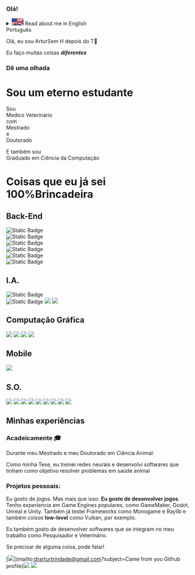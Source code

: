 ### Olá!  


<details>
  <summary><img src="assets/flagEN.jpg" style="width:32px;"> Read about me in English
</summary>
<p>Hi, I'm Artur <sub>Yes, that's right, no H after the T🤬</sub></p>

I do many **_different_** things

### Check it out

I'm a everlasting student
=========================

I'm a  
Doctor of Veterinary Medicine  
(DVM)  
with a  
Master's  
and a  
PhD  
  
and a  
Computer Science degree  
  

Things I'm already PRO Just kidding
===================================

Back-End
--------

![Static Badge](https://img.shields.io/badge/A.I.%20Development%2C%20Computer%20Graphics%2C%20Scientific%20Programming-00599C?style=for-the-badge&logo=C%2B%2B&logoColor=ffffff&logoSize=auto&label=C%2B%2B&labelColor=%2300599C&color=grey)  
![Static Badge](https://img.shields.io/badge/A.I.%20Development%2C%20Machine%20Learning%2C%20Artificial%20Neural%20Networks-00599C?style=for-the-badge&logo=Python&logoColor=ffffff&logoSize=auto&label=Python&labelColor=%233776AB&color=dfdfdf)  
![Static Badge](https://img.shields.io/badge/Software%20development%2C%20SaaS%2C%20Databases-grey?style=for-the-badge&logo=none&logoSize=30&label=Java&labelColor=orange)  
![Static Badge](https://img.shields.io/badge/Relational%20Databases%2C%20Data%20Science-%234169E1?style=for-the-badge&logo=Postgresql&logoColor=ffffff&label=Postgresql&labelColor=da3d3e&color=dfdfdf)  
![Static Badge](https://img.shields.io/badge/Relational%20Databases%2C%20Inventory%20Control-003B57?style=for-the-badge&logo=Sqlite&logoColor=ffffff&label=SQLITE&labelColor=003B57&color=grey)  
![Static Badge](https://img.shields.io/badge/NoSQL%20Database%2C%20Complex%20Data%20storage-%2347A248?style=for-the-badge&logo=Mongodb&logoColor=ffffff&label=mongodb&labelColor=%2347A248&color=dfdfdf)

A.I.
----

![Static Badge](https://img.shields.io/badge/Computer%20Vision%2C%20Object%20Detection%2C%20Object%20Classification-5C3EE8?style=for-the-badge&logo=OpenCV&logoColor=ffffff&label=OpenCV&labelColor=%235C3EE8&color=grey)  
![Static Badge](https://img.shields.io/badge/Computer%20Vision%2C%20Object%20Detecion%2C%20Object%20Classification-5C3EE8?style=for-the-badge&logo=OpenCV&logoColor=ffffff&label=Darknet&labelColor=%235C3EE8&color=grey) ![](https://img.shields.io/badge/Darknet_Framework-000000?&logo=darknet&logoColor=white) ![](https://img.shields.io/badge/YOLO-dadada?&logo=yolo&logoColor=black)

Graphics Computing
------------------

![](https://img.shields.io/badge/OpenGL-da3d3e?&logo=opengl&logoColor=white) ![](https://img.shields.io/badge/Vulkan-883d3e?&logo=vulkan&logoColor=white) ![](https://img.shields.io/badge/DirectX-33aa33?&logo=opengl&logoColor=white) ![](https://img.shields.io/badge/Cuda-009900?&logo=Cuda&logoColor=white)

Mobile
------

![](https://img.shields.io/badge/Android-3DDC84?&logo=androidstudio&logoColor=white)

O.S.
----

![](https://img.shields.io/badge/Linux-FCC624?&logo=linux&logoColor=black) ![](https://img.shields.io/badge/Dart-00DADA?&logo=dart&logoColor=black) ![](https://img.shields.io/badge/JavaScript-F7DF1E?&logo=javascript&logoColor=black) ![](https://img.shields.io/badge/HTML5-E34F26?&logo=html5&logoColor=white) ![](https://img.shields.io/badge/CSS3-1572B6?&logo=css3&logoColor=white) ![](https://img.shields.io/badge/C%23-239120?&logo=csharp&logoColor=white) ![](https://img.shields.io/badge/Unity-191919?&logo=Unity&logoColor=white) ![](https://img.shields.io/badge/MonoGame-E73C00?&logo=monogame&logoColor=white) ![](https://img.shields.io/badge/Gamemaker-000000?&logo=gamemaker&logoColor=white)

Experiences I have
------------------

### Academically 🎓

During my Master's and Phd in Animal Science:

As my Thesis, I trained neural networks and developed softwares that aims to solve animal health problems

### Personal projects:

I like games. But more than that **I like game development**.  
I'm experienced popular Game Engines, such as GameMaker, Godot, Unreal and Unity. I also tried Frameworks such as Monogame and Raylib and some **low-level** _stuff_ such as Vulkan.

I also like to develop softwares that integrates with my job as a Researcher and a Veterinarian.

If you need something, let me know


 [![](https://img.shields.io/badge/-D14836?&logo=gmail&logoColor=white)](mailto:drarturtrindade@gmail.com?subject=Came from you Github profile)[![](https://img.shields.io/badge/-E4405F?&logo=instagram&logoColor=white)](https://www.instagram.com/rutrarded/) [![](https://img.shields.io/badge/-000000?&logo=x&logoColor=white)](https://x.com/rutrarded/)
</details> 
Português

Olá, eu sou ArturSem H depois do T🤬

Eu faço muitas coisas **_diferentes_**

### Dê uma olhada

Sou um eterno estudante
=======================

Sou  
Medico Veterinário  
com  
Mestrado  
e  
Doutorado  
  
E também sou  
Graduado em Ciência da Computação  
  

Coisas que eu já sei 100%Brincadeira
====================================

Back-End
--------

![Static Badge](https://img.shields.io/badge/A.I.%20Development%2C%20Computer%20Graphics%2C%20Scientific%20Programming-00599C?style=for-the-badge&logo=C%2B%2B&logoColor=ffffff&logoSize=auto&label=C%2B%2B&labelColor=%2300599C&color=grey)  
![Static Badge](https://img.shields.io/badge/A.I.%20Development%2C%20Machine%20Learning%2C%20Artificial%20Neural%20Networks-00599C?style=for-the-badge&logo=Python&logoColor=ffffff&logoSize=auto&label=Python&labelColor=%233776AB&color=dfdfdf)  
![Static Badge](https://img.shields.io/badge/Software%20development%2C%20SaaS%2C%20Databases-grey?style=for-the-badge&logo=none&logoSize=30&label=Java&labelColor=orange)  
![Static Badge](https://img.shields.io/badge/Relational%20Databases%2C%20Data%20Science-%234169E1?style=for-the-badge&logo=Postgresql&logoColor=ffffff&label=Postgresql&labelColor=da3d3e&color=dfdfdf)  
![Static Badge](https://img.shields.io/badge/Relational%20Databases%2C%20Inventory%20Control-003B57?style=for-the-badge&logo=Sqlite&logoColor=ffffff&label=SQLITE&labelColor=003B57&color=grey)  
![Static Badge](https://img.shields.io/badge/NoSQL%20Database%2C%20Complex%20Data%20storage-%2347A248?style=for-the-badge&logo=Mongodb&logoColor=ffffff&label=mongodb&labelColor=%2347A248&color=dfdfdf)

I.A.
----

![Static Badge](https://img.shields.io/badge/Computer%20Vision%2C%20Object%20Detection%2C%20Object%20Classification-5C3EE8?style=for-the-badge&logo=OpenCV&logoColor=ffffff&label=OpenCV&labelColor=%235C3EE8&color=grey)  
![Static Badge](https://img.shields.io/badge/Computer%20Vision%2C%20Object%20Detecion%2C%20Object%20Classification-5C3EE8?style=for-the-badge&logo=OpenCV&logoColor=ffffff&label=Darknet&labelColor=%235C3EE8&color=grey) ![](https://img.shields.io/badge/Darknet_Framework-000000?&logo=darknet&logoColor=white) ![](https://img.shields.io/badge/YOLO-dadada?&logo=yolo&logoColor=black)

Computação Gráfica
------------------

![](https://img.shields.io/badge/OpenGL-da3d3e?&logo=opengl&logoColor=white) ![](https://img.shields.io/badge/Vulkan-883d3e?&logo=vulkan&logoColor=white) ![](https://img.shields.io/badge/DirectX-33aa33?&logo=opengl&logoColor=white) ![](https://img.shields.io/badge/Cuda-009900?&logo=Cuda&logoColor=white)

Mobile
------

![](https://img.shields.io/badge/Android-3DDC84?&logo=androidstudio&logoColor=white)

S.O.
----

![](https://img.shields.io/badge/Linux-FCC624?&logo=linux&logoColor=black) ![](https://img.shields.io/badge/Dart-00DADA?&logo=dart&logoColor=black) ![](https://img.shields.io/badge/JavaScript-F7DF1E?&logo=javascript&logoColor=black) ![](https://img.shields.io/badge/HTML5-E34F26?&logo=html5&logoColor=white) ![](https://img.shields.io/badge/CSS3-1572B6?&logo=css3&logoColor=white) ![](https://img.shields.io/badge/C%23-239120?&logo=csharp&logoColor=white) ![](https://img.shields.io/badge/Unity-191919?&logo=Unity&logoColor=white) ![](https://img.shields.io/badge/MonoGame-E73C00?&logo=monogame&logoColor=white) ![](https://img.shields.io/badge/Gamemaker-000000?&logo=gamemaker&logoColor=white)

Minhas experiências
-------------------

### Acadeicamente 🎓

Durante meu Mestrado e meu Doutorado em Ciência Animal:

Como minha Tese, eu treinei redes neurais e desenvolvi softwares que tinham como objetivo resolver problemas em saúde animal

### Projetos pessoais:

Eu gosto de jogos. Mas mais que isso: **Eu gosto de desenvolver jogos**.  
Tenho experiencia em Game Engines populares, como GameMaker, Godot, Unreal e Unity. Também já testei Frameworks como Monogame e Raylib e também _coisas_ **low-level** como Vulkan, por exemplo.

Eu também gosto de desenvolver softwares que se integram no meu trabalho como Pesquisador e Veterinário.

Se precisar de alguma coisa, pode falar!

 [![](https://img.shields.io/badge/-D14836?&logo=gmail&logoColor=white)](mailto:drarturtrindade@gmail.com?subject=Came from you Github profile)[![](https://img.shields.io/badge/-E4405F?&logo=instagram&logoColor=white)](https://www.instagram.com/rutrarded/) [![](https://img.shields.io/badge/-000000?&logo=x&logoColor=white)](https://x.com/rutrarded/)
